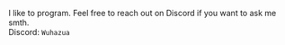 I like to program. Feel free to reach out on Discord if you want to ask me smth.  
Discord: ```Wuhazua```
